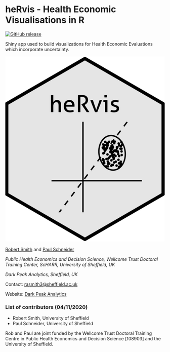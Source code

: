 # heRvis - Health Economic Visualisations in R

[![GitHub release](https://img.shields.io/badge/R-HEDS-green)](https://img.shields.io/badge/R-hello-green)

Shiny app used to build visualizations for Health Economic Evaluations which incorporate uncertainty.

![PLOT 1](https://github.com/RobertASmith/heRvis/blob/main/www/hexSticker.png)


[Robert Smith](https://www.linkedin.com/in/robert-smith-53b28438) and [Paul Schneider](https://www.sheffield.ac.uk/scharr/staff-pgrs/studentprofiles/paulschneider)

*Public Health Economics and Decision Science, Wellcome Trust Doctoral Training Center, ScHARR, University of Sheffield, UK*

*Dark Peak Analytics, Sheffield, UK*

Contact:   rasmith3@sheffield.ac.uk

Website: [Dark Peak Analytics](https://www.darkpeakanalytics.com)

### List of contributors (04/11/2020)
- Robert Smith, University of Sheffield
- Paul Schneider, University of Sheffield

Rob and Paul are joint funded by the Wellcome Trust Doctoral Training Centre in Public Health Economics and Decision Science [108903] and the University of Sheffield.

